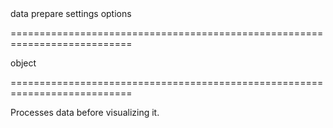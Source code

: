 <!--**
/*-------------------------------------------
    Auto-generated file. Do not modify.
-------------------------------------------

**-->
<!--d-->data prepare settings options<!--/d-->
===========================================================================
<!--type-->object<!--/type-->
===========================================================================

<!--shortDescription-->
Processes data before visualizing it.
<!--/shortDescription-->

<!--fullDescription-->

<!--/fullDescription-->